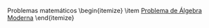 Problemas matemáticos
\begin{itemize}
\item [Problema de Álgebra Moderna](https://github.com/ricardo-rios/problemas-matematicos-2024/blob/main/MariaZepeda-16-mayo-2024-11-41/problema.md)
\end{itemize}

